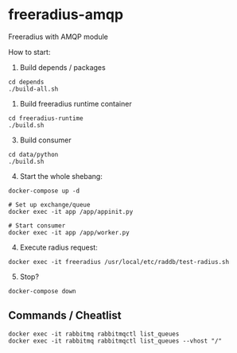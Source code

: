 # freeradius-amqp
Freeradius with AMQP module

How to start:
1. Build depends / packages
```
cd depends
./build-all.sh
```

1. Build freeradius runtime container
```
cd freeradius-runtime
./build.sh
```

3. Build consumer
```
cd data/python
./build.sh
```

4. Start the whole shebang:
```
docker-compose up -d

# Set up exchange/queue
docker exec -it app /app/appinit.py

# Start consumer
docker exec -it app /app/worker.py
```

4. Execute radius request:
```
docker exec -it freeradius /usr/local/etc/raddb/test-radius.sh
```

5. Stop?
```
docker-compose down
```

## Commands / Cheatlist
```
docker exec -it rabbitmq rabbitmqctl list_queues
docker exec -it rabbitmq rabbitmqctl list_queues --vhost "/"
```
